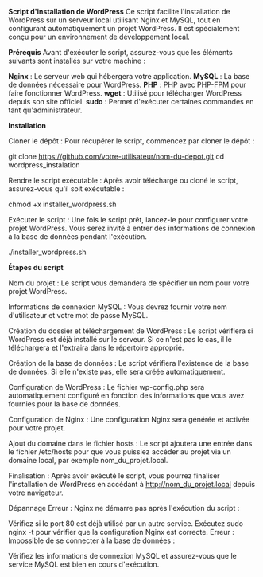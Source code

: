**Script d'installation de WordPress**
Ce script facilite l'installation de WordPress sur un serveur local utilisant Nginx et MySQL, tout en configurant automatiquement un projet WordPress. Il est spécialement conçu pour un environnement de développement local.

**Prérequis**
Avant d'exécuter le script, assurez-vous que les éléments suivants sont installés sur votre machine :

**Nginx** : Le serveur web qui hébergera votre application.
**MySQL** : La base de données nécessaire pour WordPress.
**PHP** : PHP avec PHP-FPM pour faire fonctionner WordPress.
**wget** : Utilisé pour télécharger WordPress depuis son site officiel.
**sudo** : Permet d'exécuter certaines commandes en tant qu'administrateur.

**Installation**

Cloner le dépôt : Pour récupérer le script, commencez par cloner le dépôt :

git clone https://github.com/votre-utilisateur/nom-du-depot.git
cd wordpress_instalation

Rendre le script exécutable : Après avoir téléchargé ou cloné le script, assurez-vous qu'il soit exécutable :

chmod +x installer_wordpress.sh

Exécuter le script : Une fois le script prêt, lancez-le pour configurer votre projet WordPress. Vous serez invité à entrer des informations de connexion à la base de données pendant l'exécution.


./installer_wordpress.sh

**Étapes du script**

Nom du projet : Le script vous demandera de spécifier un nom pour votre projet WordPress.

Informations de connexion MySQL : Vous devrez fournir votre nom d'utilisateur et votre mot de passe MySQL.

Création du dossier et téléchargement de WordPress : Le script vérifiera si WordPress est déjà installé sur le serveur. Si ce n'est pas le cas, il le téléchargera et l'extraira dans le répertoire approprié.

Création de la base de données : Le script vérifiera l'existence de la base de données. Si elle n'existe pas, elle sera créée automatiquement.

Configuration de WordPress : Le fichier wp-config.php sera automatiquement configuré en fonction des informations que vous avez fournies pour la base de données.

Configuration de Nginx : Une configuration Nginx sera générée et activée pour votre projet.

Ajout du domaine dans le fichier hosts : Le script ajoutera une entrée dans le fichier /etc/hosts pour que vous puissiez accéder au projet via un domaine local, par exemple nom_du_projet.local.

Finalisation : Après avoir exécuté le script, vous pourrez finaliser l'installation de WordPress en accédant à http://nom_du_projet.local depuis votre navigateur.

Dépannage
Erreur : Nginx ne démarre pas après l'exécution du script :

Vérifiez si le port 80 est déjà utilisé par un autre service.
Exécutez sudo nginx -t pour vérifier que la configuration Nginx est correcte.
Erreur : Impossible de se connecter à la base de données :

Vérifiez les informations de connexion MySQL et assurez-vous que le service MySQL est bien en cours d'exécution.
